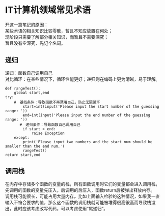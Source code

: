 # IT计算机领域常见术语
开这一篇笔记的原因：</br>
某些术语的相关知识比较零散，暂且不知应放置在何处；</br>
现阶段只需要了解部分相关知识，而暂且不需要深究；</br>
暂且没有空深究，先记个名词。</br>

## 递归
递归：函数自己调用自己</br>
对比循环：在某些情况下，循环性能更好；递归则在编码上更为清晰，易于理解。</br>
```
def rangeTest():
    global start,end
try: 
    #　基线条件：导致函数不再调用自己，防止无限循环
        start=int(input('Please input the start number of the guessing range: '))
        end=int(input('Please input the end number of the guessing range: '))
　　　　#　递归条件：导致函数自己调用自己
        if start > end:
            raise Exception
    except:  
        print('Please input two numbers and the start num should be smaller than the end num.')
        rangeTest()
return start,end
```
## 调用栈
在内存中存储多个函数的变量的栈，所有函数调用时它们的变量都会进入调用栈，先调用的函数的变量先压入，后调用的后压入，函数return后被弹出释放内存。</br>
调用栈可能很长，可能占用大量内存。比如上面输入检验的这种情况，如果我一直输入不符合要求的值，那么这个函数的调用栈就可能被堆得很高很高而导致栈溢出，此时应该考虑改写代码，可以考虑使用“尾递归”。</br>
